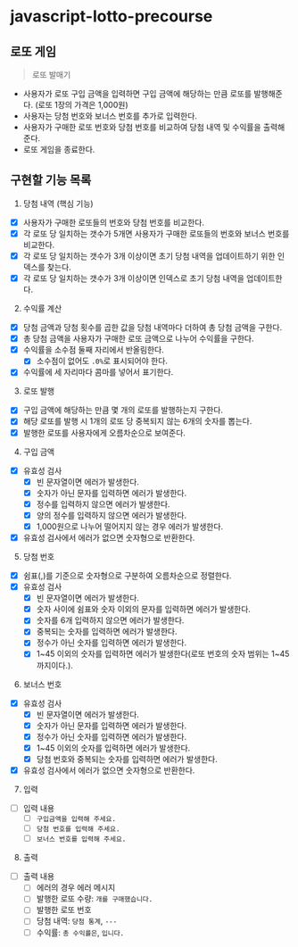 # javascript-lotto-precourse

## 로또 게임

> 로또 발매기

- 사용자가 로또 구입 금액을 입력하면 구입 금액에 해당하는 만큼 로또를 발행해준다. (로또 1장의 가격은 1,000원)
- 사용자는 당첨 번호와 보너스 번호를 추가로 입력한다.
- 사용자가 구매한 로또 번호와 당첨 번호를 비교하여 당첨 내역 및 수익률을 출력해준다.
- 로또 게임을 종료한다.

## 구현할 기능 목록

1. 당첨 내역 (핵심 기능)

- [x] 사용자가 구매한 로또들의 번호와 당첨 번호를 비교한다.
- [x] 각 로또 당 일치하는 갯수가 5개면 사용자가 구매한 로또들의 번호와 보너스 번호를 비교한다.
- [x] 각 로또 당 일치하는 갯수가 3개 이상이면 초기 당첨 내역을 업데이트하기 위한 인덱스를 찾는다.
- [x] 각 로또 당 일치하는 갯수가 3개 이상이면 인덱스로 초기 당첨 내역을 업데이트한다.

2. 수익률 계산

- [x] 당첨 금액과 당첨 횟수를 곱한 값을 당첨 내역마다 더하여 총 당첨 금액을 구한다.
- [x] 총 당첨 금액을 사용자가 구매한 로또 금액으로 나누어 수익률을 구한다.
- [x] 수익률을 소수점 둘째 자리에서 반올림한다.
  - [x] 소수점이 없어도 `.0%`로 표시되어야 한다.
- [x] 수익률에 세 자리마다 콤마를 넣어서 표기한다.

3. 로또 발행

- [x] 구입 금액에 해당하는 만큼 몇 개의 로또를 발행하는지 구한다.
- [x] 해당 로또를 발행 시 1개의 로또 당 중복되지 않는 6개의 숫자를 뽑는다.
- [x] 발행한 로또를 사용자에게 오름차순으로 보여준다.

4. 구입 금액

- [x] 유효성 검사
  - [x] 빈 문자열이면 에러가 발생한다.
  - [x] 숫자가 아닌 문자를 입력하면 에러가 발생한다.
  - [x] 정수를 입력하지 않으면 에러가 발생한다.
  - [x] 양의 정수를 입력하지 않으면 에러가 발생한다.
  - [x] 1,000원으로 나누어 떨어지지 않는 경우 에러가 발생한다.
- [x] 유효성 검사에서 에러가 없으면 숫자형으로 반환한다.

5. 당첨 번호

- [x] 쉼표(,)를 기준으로 숫자형으로 구분하여 오름차순으로 정렬한다.
- [x] 유효성 검사
  - [x] 빈 문자열이면 에러가 발생한다.
  - [x] 숫자 사이에 쉼표와 숫자 이외의 문자를 입력하면 에러가 발생한다.
  - [x] 숫자를 6개 입력하지 않으면 에러가 발생한다.
  - [x] 중복되는 숫자를 입력하면 에러가 발생한다.
  - [x] 정수가 아닌 숫자를 입력하면 에러가 발생한다.
  - [x] 1~45 이외의 숫자를 입력하면 에러가 발생한다(로또 번호의 숫자 범위는 1~45까지이다.).

6. 보너스 번호

- [x] 유효성 검사
  - [x] 빈 문자열이면 에러가 발생한다.
  - [x] 숫자가 아닌 문자를 입력하면 에러가 발생한다.
  - [x] 정수가 아닌 숫자를 입력하면 에러가 발생한다.
  - [x] 1~45 이외의 숫자를 입력하면 에러가 발생한다.
  - [x] 당첨 번호와 중복되는 숫자를 입력하면 에러가 발생한다.
- [x] 유효성 검사에서 에러가 없으면 숫자형으로 반환한다.

7. 입력

- [ ] 입력 내용
  - [ ] `구입금액을 입력해 주세요.`
  - [ ] `당첨 번호를 입력해 주세요.`
  - [ ] `보너스 번호를 입력해 주세요.`

8. 출력

- [ ] 출력 내용
  - [ ] 에러의 경우 에러 메시지
  - [ ] 발행한 로또 수량: `개를 구매했습니다.`
  - [ ] 발행한 로또 번호
  - [ ] 당첨 내역: `당첨 통계`, `---`
  - [ ] 수익률: `총 수익률은`, `입니다.`
